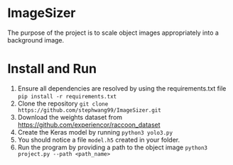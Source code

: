 # ImageSizer
The purpose of the project is to scale object images appropriately into a background image.

# Install and Run
1. Ensure all dependencies are resolved by using the requirements.txt file
   `pip install -r requirements.txt`
2. Clone the repository 
   `git clone https://github.com/stephwang99/ImageSizer.git`
3. Download the weights dataset from https://github.com/experiencor/raccoon_dataset
4. Create the Keras model by running `python3 yolo3.py`
5. You should notice a file `model.h5` created in your folder.
6. Run the program by providing a path to the object image 
   `python3 project.py --path <path_name>`
